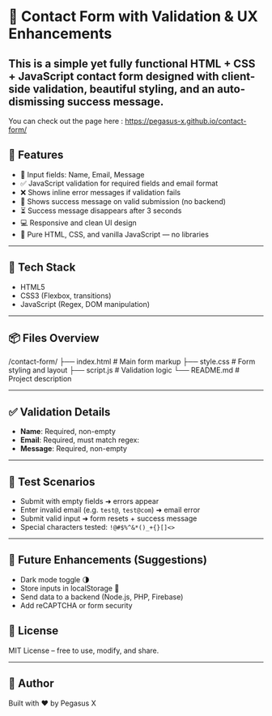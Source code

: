 # 💬 Contact Form with Validation & UX Enhancements

This is a simple yet fully functional **HTML + CSS + JavaScript** contact form designed with **client-side validation**, **beautiful styling**, and an auto-dismissing **success message**.
---

You can check out the page here : https://pegasus-x.github.io/contact-form/
 
## 🚀 Features

- 🧾 Input fields: Name, Email, Message
- ✅ JavaScript validation for required fields and email format
- ❌ Shows inline error messages if validation fails
- 🎉 Shows success message on valid submission (no backend)
- ⏳ Success message disappears after 3 seconds
- 💻 Responsive and clean UI design
- 📜 Pure HTML, CSS, and vanilla JavaScript — no libraries

---

## 🧰 Tech Stack

- HTML5
- CSS3 (Flexbox, transitions)
- JavaScript (Regex, DOM manipulation)

---

## 📦 Files Overview

/contact-form/
├── index.html # Main form markup
├── style.css # Form styling and layout
├── script.js # Validation logic
└── README.md # Project description

---

## ✅ Validation Details

- **Name**: Required, non-empty
- **Email**: Required, must match regex:
- **Message**: Required, non-empty

---

## 🧪 Test Scenarios

- Submit with empty fields ➜ errors appear
- Enter invalid email (e.g. `test@`, `test@com`) ➜ email error
- Submit valid input ➜ form resets + success message
- Special characters tested: `!@#$%^&*()_+{}[]<>`

---

## 🧠 Future Enhancements (Suggestions)

- Dark mode toggle 🌗
- Store inputs in localStorage 🧠
- Send data to a backend (Node.js, PHP, Firebase)
- Add reCAPTCHA or form security


## 📄 License

MIT License – free to use, modify, and share.

---

## 🙌 Author

Built with ❤️ by Pegasus X

